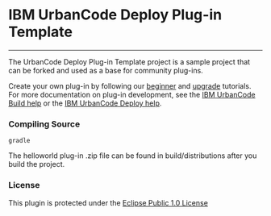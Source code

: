# IBM UrbanCode Deploy Plug-in Template
---

The UrbanCode Deploy Plug-in Template project is a sample project that can be forked and used as a base for community plug-ins.

Create your own plug-in by following our [beginner](https://developer.ibm.com/urbancode/docs/urbancode-plug-development-tutorial/) and [upgrade](https://developer.ibm.com/urbancode/docs/community-plug-development-upgrade-tutorial/) tutorials. For more documentation on plug-in development, see the [IBM UrbanCode Build help](http://www-01.ibm.com/support/knowledgecenter/SS8NMD_6.1.2/com.ibm.ucbuild.doc/topics/c_node_extend.html) or the [IBM UrbanCode Deploy help](http://www.ibm.com/support/knowledgecenter/SS4GSP_6.2.1/com.ibm.udeploy.doc/topics/c_node_extending.html).

### Compiling Source
`gradle`

The helloworld plug-in .zip file can be found in build/distributions after you build the project.

### License
This plugin is protected under the [Eclipse Public 1.0 License](http://www.eclipse.org/legal/epl-v10.html)
